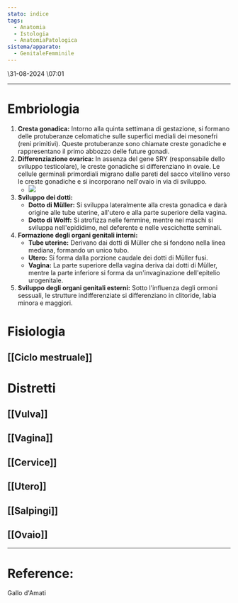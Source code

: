 ```yaml
---
stato: indice
tags:
  - Anatomia
  - Istologia
  - AnatomiaPatologica
sistema/apparato:
  - GenitaleFemminile
---
```

\31-08-2024 \07:01

--- 


# Embriologia 
1. **Cresta gonadica:** Intorno alla quinta settimana di gestazione, si formano delle protuberanze celomatiche sulle superfici mediali dei mesonefri (reni primitivi). Queste protuberanze sono chiamate creste gonadiche e rappresentano il primo abbozzo delle future gonadi.
2. **Differenziazione ovarica:** In assenza del gene SRY (responsabile dello sviluppo testicolare), le creste gonadiche si differenziano in ovaie. Le cellule germinali primordiali migrano dalle pareti del sacco vitellino verso le creste gonadiche e si incorporano nell'ovaio in via di sviluppo.
	- ![](https://i.imgur.com/6I9jsMI.png)
3. **Sviluppo dei dotti:**
    - **Dotto di Müller:** Si sviluppa lateralmente alla cresta gonadica e darà origine alle tube uterine, all'utero e alla parte superiore della vagina.
    - **Dotto di Wolff:** Si atrofizza nelle femmine, mentre nei maschi si sviluppa nell'epididimo, nel deferente e nelle vescichette seminali.
4. **Formazione degli organi genitali interni:**
    - **Tube uterine:** Derivano dai dotti di Müller che si fondono nella linea mediana, formando un unico tubo.
    - **Utero:** Si forma dalla porzione caudale dei dotti di Müller fusi.
    - **Vagina:** La parte superiore della vagina deriva dai dotti di Müller, mentre la parte inferiore si forma da un'invaginazione dell'epitelio urogenitale.
5. **Sviluppo degli organi genitali esterni:** Sotto l'influenza degli ormoni sessuali, le strutture indifferenziate si differenziano in clitoride, labia minora e maggiori.
# Fisiologia
## [[Ciclo mestruale]]
# Distretti
## [[Vulva]]
## [[Vagina]]
## [[Cervice]]
## [[Utero]]
## [[Salpingi]]
## [[Ovaio]]








--- 
# Reference:
Gallo d'Amati
